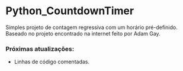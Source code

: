 # Python_CountdownTimer

Simples projeto de contagem regressiva com um horário pré-definido. 
Baseado no projeto encontrado na internet feito por Adam Gay.

### Próximas atualizações:
- Linhas de código comentadas.
